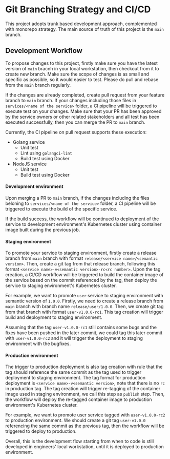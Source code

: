 
# Git Branching Strategy and CI/CD

This project adopts trunk based development approach, complemented with monorepo strategy. The main source of truth of this project is the `main` branch.

## Development Workflow

To propose changes to this project, firstly make sure you have the latest version of `main` bracnh in your local workstation, then checkout from it to create new branch. Make sure the scope of changes is as small and specific as possible, so it would easier to test. Please do pull and rebase from the `main` branch regularly.

If the changes are already completed, create pull request from your feature branch to `main` branch. If your changes including those files in `services/<name of the service>` folder, a CI pipeline will be triggered to execute test on your changes. Make sure that your PR has been approved by the service owners or other related stakeholders and all test has been executed successfully, then you can merge the PR to `main` branch.

Currently, the CI pipeline on pull request supports these execution:
- Golang service
    - Unit test
    - Lint using `golangci-lint`
    - Build test using Docker
- NodeJS service
    - Unit test
    - Build test using Docker

#### Development environment

Upon merging a PR to `main` branch, if the changes including the files beloning to `services/<name of the service>` folder, a CI pipeline will be triggered to execute the build of the specific service.

If the build success, the workflow will be continued to deployment of the service to development environment's Kubernetes cluster using container image built during the previous job.

#### Staging environment

To promote your service to staging environment, firstly create a release branch from `main` branch with format `release/<service name>/<semantic version>`. Then, create a git tag from that release branch, following this format `<service name>-v<semantic version>-rc<rc number>`. Upon the tag creation, a CI/CD workflow will be triggered to build the container image of the service based on the commit referenced by the tag, then deploy the service to staging environment's Kubernetes cluster.

For example, we want to promote `user` service to staging environment with semantic version of `1.0.0`. Firstly, we need to create a release branch from `main` branch with branch name `release/user/1.0.0`. Then, we create git tag from that branch with format `user-v1.0.0-rc1`. This tag creation will trigger build and deployment to staging environment.

Assuming that the tag `user-v1.0.0-rc1` still contains some bugs and the fixes have been pushed in the later commit, we could tag this later commit with `user-v1.0.0-rc2` and it will trigger the deployment to staging environment with the bugfixes.

#### Production environment

The trigger to production deployment is also tag creation with rule that the tag should reference the same commit as the tag used to trigger deployment to staging environment. The tag format for production deployment is `<service name>-v<semantic version>`, note that there is no `rc` in production tag. The tag creation will trigger re-tagging of the container image used in staging environment, we call this step as `publish` step. Then, the workflow will deploy the re-tagged container image to production environment's Kubernetes cluster.

For example, we want to promote user service tagged with `user-v1.0.0-rc2` to production environment. We should create a git tag `user-v1.0.0` referencing the same commit as the previous tag, then the workflow will be triggered to deploy to production.

Overall, this is the development flow starting from when to code is still developed in engineers' local workstation, until it is deployed to production environment.

